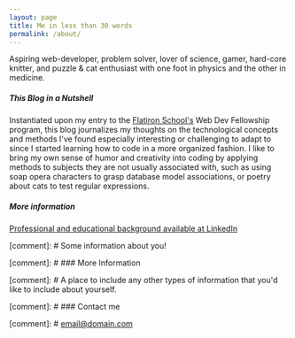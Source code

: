 ```yaml
---
layout: page
title: Me in less than 30 words
permalink: /about/
---
```


Aspiring web-developer, problem solver, lover of science, gamer, hard-core knitter, and puzzle & cat enthusiast with one foot in physics and the other in medicine.


##### This Blog in a Nutshell  

Instantiated upon my entry to the [Flatiron School's](https://flatironschool.com/) Web Dev Fellowship program, this blog journalizes my thoughts on the technological concepts and methods I've found especially interesting or challenging to adapt to since I started learning how to code in a more organized fashion. I like to bring my own sense of humor and creativity into coding by applying methods to subjects they are not usually associated with, such as using soap opera characters to grasp database model associations, or poetry about cats to test regular expressions.   


##### More information   

[Professional and educational background available at LinkedIn](https://www.linkedin.com/in/satuhbarnhill)  



[comment]: # Some information about you!

[comment]: # ### More Information

[comment]: # A place to include any other types of information that you'd like to include about yourself.

[comment]: # ### Contact me

[comment]: # [email@domain.com](mailto:email@domain.com)
